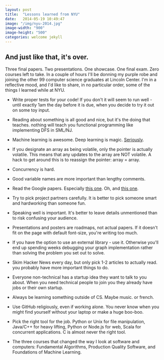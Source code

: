 ```yaml
---
layout: post
title:  "Lessons learned from NYU"
date:   2014-05-19 10:49:47
image: "/img/nyu-2014.jpg"
image-width: "900"
image-height: "500"
categories: welcome jekyll
---
```


And just like that, it's over. 
--------------
Three final papers. Two presentations. One showcase. One final exam. Zero courses left to take. In a couple of hours I'll be donning my purple robe and joining the other 99 computer science graduates at Lincoln Center. I'm in a reflective mood, and I'd like to share, in no particular order, some of the things I learned while at NYU.

- Write proper tests for your code! If you don't it will seem to run well - until exactly 1am the day before it is due, when you decide to try it out on some toy input.

- Reading about something is all good and nice, but it's the doing that teaches. nothing will teach you functional programming like implementing DFS in SML/NJ.

- Machine learning is awesome. Deep learning is magic. [Seriously][DL].

- If you designate an array as being volatile, only the pointer is actually volatile. This means that any updates to the array are NOT volatile. A hack to get around this is to reassign the pointer: array = array.

- Concurrency is hard.

- Good variable names are more important than lengthy comments.

- Read the Google papers. Especially [this one][g2]. Oh, and [this one][g1].

- Try to pick project partners carefully. It is better to pick someone smart and hardworking than someone fun.

- Speaking well is important. It's better to leave details unmentioned than to risk confusing your audience.

- Presentations and posters are roadmaps, not actual papers. If it doesn't fit on the page with default font-size, you're writing too much.

- If you have the option to use an external library - use it. Otherwise you'll end up spending weeks debugging your graph implementation rather than solving the problem you set out to solve.

- Skim Hacker News every day, but only pick 1-2 articles to actually read. you probably have more important things to do.

- Everyone non-technical has a startup idea they want to talk to you about. When you need technical people to join you they already have jobs or their own startup.

- Always be learning something outside of CS. Maybe music. or french.

- Use GitHub religiously, even if working alone. You never know when you might find yourself without your laptop or make a huge boo-boo.

- Pick the right tool for the job. Python or Unix for file manipulation, Java/C++ for heavy lifting, Python or Node.js for web, Scala for concurrent applications. C is almost never the right tool.

- The three courses that changed the way I look at software and computers: Fundamental Algorithms, Production Quality Software, and Foundations of Machine Learning.


[DL]: http://cilvr.nyu.edu/doku.php?id=software:overfeat:start
[g1]: http://research.google.com/archive/mapreduce.html
[g2]: http://infolab.stanford.edu/~backrub/google.html
